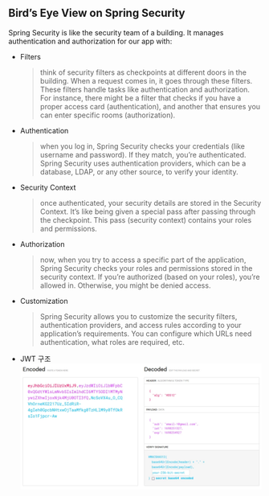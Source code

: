 ## Bird’s Eye View on Spring Security

Spring Security is like the security team of a building.
It manages authentication and authorization for our app with:

- Filters
  > think of security filters as checkpoints at different doors in the building.
  When a request comes in, it goes through these filters.
  These filters handle tasks like authentication and authorization.
  For instance, there might be a filter that checks
  if you have a proper access card (authentication),
  and another that ensures you can enter specific rooms (authorization).

- Authentication
  > when you log in, Spring Security checks your credentials (like username and password).
  If they match, you’re authenticated.
  Spring Security uses authentication providers, which can be a database,
  LDAP, or any other source, to verify your identity.

- Security Context
  > once authenticated, your security details are stored in the Security Context.
  It’s like being given a special pass after passing through the checkpoint.
  This pass (security context) contains your roles and permissions.

- Authorization
  > now, when you try to access a specific part of the application,
  Spring Security checks your roles and permissions stored in the security context.
  If you’re authorized (based on your roles), you’re allowed in.
  Otherwise, you might be denied access.

- Customization
  > Spring Security allows you to customize the security filters, authentication providers,
  and access rules according to your application’s requirements.
  You can configure which URLs need authentication,
  what roles are required, etc.
  

- JWT 구조
![img.png](img.png)